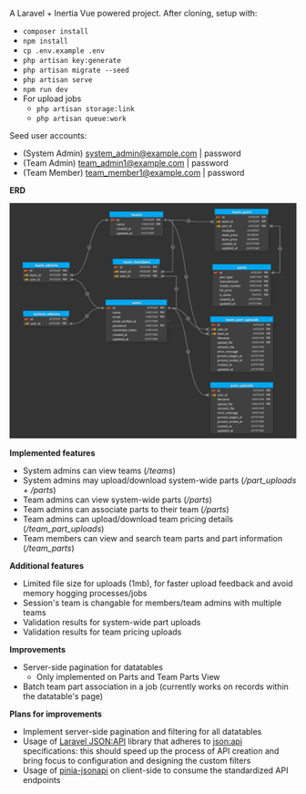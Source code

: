 A Laravel + Inertia Vue powered project. After cloning, setup with:
 - `composer install`
 - `npm install`
 - `cp .env.example .env`
 - `php artisan key:generate`
 - `php artisan migrate --seed`
 - `php artisan serve`
 - `npm run dev`
 - For upload jobs
    - `php artisan storage:link`
    - `php artisan queue:work`

Seed user accounts:
  - (System Admin) system_admin@example.com | password
  - (Team Admin) team_admin1@example.com | password
  - (Team Member) team_member1@example.com | password

**ERD**

![Alt text](ERD.png)

**Implemented features**
- System admins can view teams (*/teams*)
- System admins may upload/download system-wide parts (*/part_uploads* + */parts*)
- Team admins can view system-wide parts (*/parts*)
- Team admins can associate parts to their team (*/parts*)
- Team admins can upload/download team pricing details (*/team_part_uploads*)
- Team members can view and search team parts and part information (*/team_parts*)

**Additional features**
- Limited file size for uploads (1mb), for faster upload feedback and avoid memory hogging processes/jobs
- Session's team is changable for members/team admins with multiple teams
- Validation results for system-wide part uploads
- Validation results for team pricing uploads

**Improvements** 
- Server-side pagination for datatables
  - Only implemented on Parts and Team Parts View
- Batch team part association in a job (currently works on records within the datatable's page)

**Plans for improvements**
- Implement server-side pagination and filtering for all datatables
- Usage of [Laravel JSON:API](https://laraveljsonapi.io/) library that adheres to [json:api](https://jsonapi.org/) specifications: this should speed up the process of API creation and bring focus to configuration and designing the custom filters
- Usage of [pinia-jsonapi](https://github.com/mrichar1/pinia-jsonapi) on client-side to consume the standardized API endpoints
